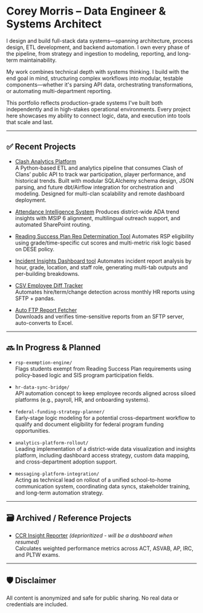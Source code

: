 # Corey Morris – Data Engineer & Systems Architect

I design and build full-stack data systems—spanning architecture, process design, ETL development, and backend automation. I own every phase of the pipeline, from strategy and ingestion to modeling, reporting, and long-term maintainability.

My work combines technical depth with systems thinking. I build with the end goal in mind, structuring complex workflows into modular, testable components—whether it's parsing API data, orchestrating transformations, or automating multi-department reporting.

This portfolio reflects production-grade systems I've built both independently and in high-stakes operational environments. Every project here showcases my ability to connect logic, data, and execution into tools that scale and last.


---

## ✅ Recent Projects
- [Clash Analytics Platform](https://github.com/coreym7/clash-api-war-tracker)  
  A Python-based ETL and analytics pipeline that consumes Clash of Clans’ public API to track war participation, player performance, and historical trends. Built with modular SQLAlchemy schema design, JSON parsing, and future dbt/Airflow integration for orchestration and modeling. Designed for multi-clan scalability and remote dashboard deployment.

- [Attendance Intelligence System](https://github.com/coreym7/attendance-intelligence-system)
  Produces district-wide ADA trend insights with MSIP 6 alignment, multilingual outreach support, and automated SharePoint routing.

- [Reading Success Plan Req Determination Tool](https://github.com/coreym7/rsp-determination-tool)
  Automates RSP eligibility using grade/time-specific cut scores and multi-metric risk logic based on DESE policy.

- [Incident Insights Dashboard tool](https://github.com/coreym7/incident-insights-orchestrator)
  Automates incident report analysis by hour, grade, location, and staff role, generating multi-tab outputs and per-building breakdowns.

- [CSV Employee Diff Tracker](https://github.com/coreym7/CSV-Comparator)  
  Automates hire/term/change detection across monthly HR reports using SFTP + pandas.

- [Auto FTP Report Fetcher](https://github.com/coreym7/Auto-FTP-Report)  
  Downloads and verifies time-sensitive reports from an SFTP server, auto-converts to Excel.

---

## 🔜  In Progress & Planned

- `rsp-exemption-engine/`  
  Flags students exempt from Reading Success Plan requirements using policy-based logic and SIS program participation fields.
  
- `hr-data-sync-bridge/`  
  API automation concept to keep employee records aligned across siloed platforms (e.g., payroll, HR, and onboarding systems).
  
- `federal-funding-strategy-planner/`  
  Early-stage logic modeling for a potential cross-department workflow to qualify and document eligibility for federal program funding opportunities.
  
- `analytics-platform-rollout/`  
  Leading implementation of a district-wide data visualization and insights platform, including dashboard access strategy, custom data mapping, and cross-department adoption support.
  
- `messaging-platform-integration/`  
  Acting as technical lead on rollout of a unified school-to-home communication system, coordinating data syncs, stakeholder training, and long-term automation strategy.

---
## 🗃️ Archived / Reference Projects

- [CCR Insight Reporter](https://github.com/coreym7/CSV-Comparator) *(deprioritized - will be a dashboard when resumed)*  
  Calculates weighted performance metrics across ACT, ASVAB, AP, IRC, and PLTW exams.

---

## 🛡️ Disclaimer

All content is anonymized and safe for public sharing. No real data or credentials are included.

